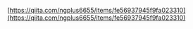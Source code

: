 [https://qiita.com/ngplus6655/items/fe56937945f9fa023310](https://qiita.com/ngplus6655/items/fe56937945f9fa023310)
